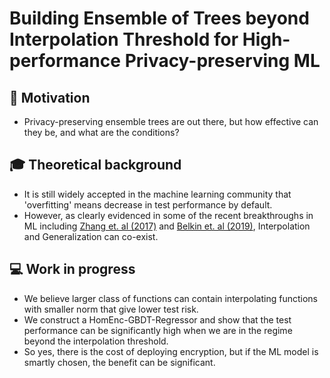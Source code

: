 # Building Ensemble of Trees beyond Interpolation Threshold for High-performance Privacy-preserving ML 


## 🚀 Motivation
- Privacy-preserving ensemble trees are out there, but how effective can they be, and what are the conditions?

## 🎓 Theoretical background
- It is still widely accepted in the machine learning community that 'overfitting' means decrease in test performance by default.
- However, as clearly evidenced in some of the recent breakthroughs in ML including [Zhang et. al (2017)](https://dl.acm.org/doi/abs/10.1145/3446776) and [Belkin et. al (2019)](https://www.pnas.org/content/116/32/15849.short), Interpolation and Generalization can co-exist.

## 💻 Work in progress
- We believe larger class of functions can contain interpolating functions with smaller norm that give lower test risk.
- We construct a HomEnc-GBDT-Regressor and show that the test performance can be significantly high when we are in the regime beyond the interpolation threshold.
- So yes, there is the cost of deploying encryption, but if the ML model is smartly chosen, the benefit can be significant.
